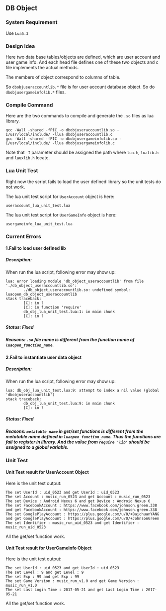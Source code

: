 ## DB Object

### System Requirement
Use `Lua5.3`

### Design Idea
Here two data base tables/objects are defined, which are user account and user game info. And each head file defines one of these two objects and c file implements the actual methods.

The members of object correspond to columns of table.

So `dbobjuseraccountlib.*` file is for user account database object. So do `dbobjusergameinfolib.*` files.

### Compile Command
Here are the two commands to compile and generate the `.so` files as lua library.

```
gcc -Wall -shared -fPIC -o dbobjuseraccountlib.so -I/usr/local/include/ -llua dbobjuseraccountlib.c
gcc -Wall -shared -fPIC -o dbobjusergameinfolib.so -I/usr/local/include/ -llua dbobjusergameinfolib.c
```

Note that `-I` parameter should be assigned the path where `lua.h`, `lualib.h` and `lauxlib.h` locate.

### Lua Unit Test
Right now the script fails to load the user defined library so the unit tests do not work.

The lua unit test script for `UserAccount` object is here:
```
useraccount_lua_unit_test.lua
```

The lua unit test script for `UserGameInfo` object is here:
```
usergameinfo_lua_unit_test.lua
```

### Current Errors
#### 1.Fail to load user defined lib
##### Description:
When run the lua script, following error may show up:
```
lua: error loading module 'db_object_useraccountlib' from file './db_object_useraccountlib.so':
        ./db_object_useraccountlib.so: undefined symbol: luaopen_db_object_useraccountlib
stack traceback:
        [C]: in ?
        [C]: in function 'require'
        db_obj_lua_unit_test.lua:1: in main chunk
        [C]: in ?
```

##### Status: Fixed

##### Reasons: `.so` file name is different from the function name of `luaopen_function_name`.

#### 2.Fail to instantiate user data object
##### Description:
When run the lua script, following error may show up:
```
lua: db_obj_lua_unit_test.lua:9: attempt to index a nil value (global 'dbobjuseraccountlib')
stack traceback:
        db_obj_lua_unit_test.lua:9: in main chunk
        [C]: in ?
```

##### Status: Fixed

##### Reasons: `metatable name` in get/set functions is different from the metatable name defined in `luaopen_function_name`. Thus the functions are fail to register in library. And the value from `require 'lib'` should be assigned to a global variable.


### Unit Test
#### Unit Test result for UserAccount Object
Here is the unit test output:
```
The set UserId : uid_0523 and get UserId : uid_0523
The set Account : music_run_0523 and get Account : music_run_0523
The set Device : Android Nexus 6 and get Device : Android Nexus 6
The set FacebookAccount : https://www.facebook.com/johnson.green.338 and get FacebookAccount : https://www.facebook.com/johnson.green.338
The set GooglePlayAccount : https://plus.google.com/u/0/+BaichuanYANG and get GooglePlayAccount : https://plus.google.com/u/0/+JohnsonGreen
The set Identifier : music_run_uid_0523 and get Identifier : music_run_uid_0523
```
All the get/set function work.

#### Unit Test result for UserGameInfo Object
Here is the unit test output:
```
The set UserId : uid_0523 and get UserId : uid_0523
The set Level : 9 and get Level : 9
The set Exp : 99 and get Exp : 99
The set Game Version : music_run_v1.0 and get Game Version : music_run_v1.0
The set Last Login Time : 2017-05-21 and get Last Login Time : 2017-05-21
```
All the get/set function work.

